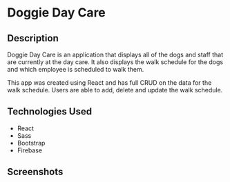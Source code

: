 # Doggie Day Care

## Description
Doggie Day Care is an application that displays all of the dogs and staff that are currently at the day care. It also displays the walk schedule for the dogs and which employee is scheduled to walk them.

This app was created using React and has full CRUD on the data for the walk schedule. Users are able to add, delete and update the walk schedule.

## Technologies Used

* React
* Sass
* Bootstrap
* Firebase

## Screenshots

